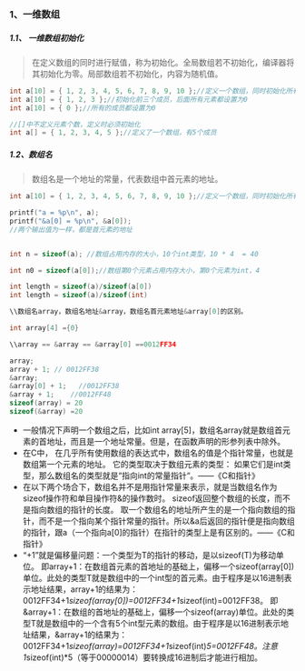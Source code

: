 


### 1、一维数组

##### 1.1、 一维数组初始化
> 在定义数组的同时进行赋值，称为初始化。全局数组若不初始化，编译器将其初始化为零。局部数组若不初始化，内容为随机值。
```c
int a[10] = { 1, 2, 3, 4, 5, 6, 7, 8, 9, 10 };//定义一个数组，同时初始化所有成员变量
int a[10] = { 1, 2, 3 };//初始化前三个成员，后面所有元素都设置为0
int a[10] = { 0 };//所有的成员都设置为0

//[]中不定义元素个数，定义时必须初始化
int a[] = { 1, 2, 3, 4, 5 };//定义了一个数组，有5个成员

```
##### 1.2、数组名
> 数组名是一个地址的常量，代表数组中首元素的地址。
```c
int a[10] = { 1, 2, 3, 4, 5, 6, 7, 8, 9, 10 };//定义一个数组，同时初始化所有成员变量

printf("a = %p\n", a);
printf("&a[0] = %p\n", &a[0]);
//两个输出值为一样，都是首元素的地址


int n = sizeof(a); //数组占用内存的大小，10个int类型，10 * 4  = 40

int n0 = sizeof(a[0]);//数组第0个元素占用内存大小，第0个元素为int，4

int length = sizeof(a)/sizeof(a[0])
int length = sizeof(a)/sizeof(int)
```

```c
\\数组名array，数组名地址&array，数组名首元素地址&array[0]的区别。

int array[4] ={0}

\\array == &array == &array[0] ==0012FF34

array;   
array + 1; // 0012FF38
&array;  
&array[0] + 1;   //0012FF38
&array + 1;    //0012FF48
sizeof(array) = 20
sizeof(&array) =20
```
- 一般情况下声明一个数组之后，比如int array[5]，数组名array就是数组首元素的首地址，而且是一个地址常量。但是，在函数声明的形参列表中除外。
- 在C中， 在几乎所有使用数组的表达式中，数组名的值是个指针常量，也就是数组第一个元素的地址。 它的类型取决于数组元素的类型： 如果它们是int类型，那么数组名的类型就是“指向int的常量指针“。——《C和指针》
- 在以下两个场合下，数组名并不是用指针常量来表示，就是当数组名作为sizeof操作符和单目操作符&的操作数时。 sizeof返回整个数组的长度，而不是指向数组的指针的长度。 取一个数组名的地址所产生的是一个指向数组的指针，而不是一个指向某个指针常量的指针。所以&a后返回的指针便是指向数组的指针，跟a（一个指向a[0]的指针）在指针的类型上是有区别的。——《C和指针》
- “+1”就是偏移量问题：一个类型为T的指针的移动，是以sizeof(T)为移动单位。 
即array+1：在数组首元素的首地址的基础上，偏移一个sizeof(array[0])单位。此处的类型T就是数组中的一个int型的首元素。由于程序是以16进制表示地址结果，array+1的结果为：0012FF34+1*sizeof(array[0])=0012FF34+1*sizeof(int)=0012FF38。 
即&array+1：在数组的首地址的基础上，偏移一个sizeof(array)单位。此处的类型T就是数组中的一个含有5个int型元素的数组。由于程序是以16进制表示地址结果，&array+1的结果为：0012FF34+1*sizeof(array)=0012FF34+1*sizeof(int)*5=0012FF48。注意1*sizeof(int)*5（等于00000014）要转换成16进制后才能进行相加。
